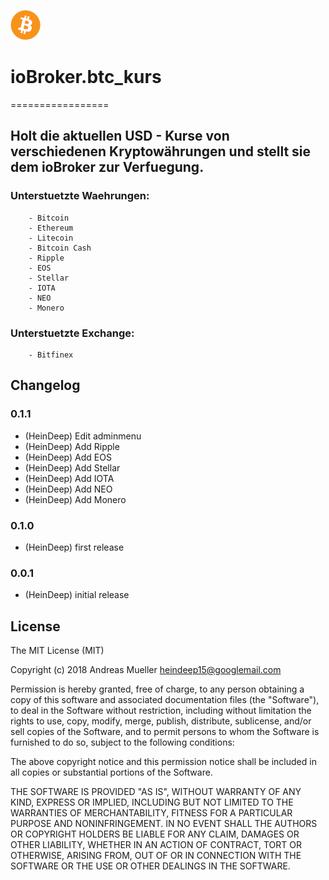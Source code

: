 ![Logo](admin/btc_kurs.png)
# ioBroker.btc_kurs
=================

## Holt die aktuellen USD - Kurse von verschiedenen Kryptowährungen und stellt sie dem ioBroker zur Verfuegung.


###	Unterstuetzte Waehrungen:
	
		- Bitcoin
		- Ethereum
		- Litecoin
		- Bitcoin Cash
		- Ripple
		- EOS
		- Stellar
		- IOTA
		- NEO
		- Monero
	
###	Unterstuetzte Exchange:
  
		- Bitfinex
		
## Changelog
		
### 0.1.1
* (HeinDeep) Edit adminmenu
* (HeinDeep) Add Ripple
* (HeinDeep) Add EOS
* (HeinDeep) Add Stellar	
* (HeinDeep) Add IOTA
* (HeinDeep) Add NEO
* (HeinDeep) Add Monero

		
### 0.1.0
* (HeinDeep) first release

### 0.0.1
* (HeinDeep) initial release

 

## License
The MIT License (MIT)

Copyright (c) 2018 Andreas Mueller <heindeep15@googlemail.com>

Permission is hereby granted, free of charge, to any person obtaining a copy
of this software and associated documentation files (the "Software"), to deal
in the Software without restriction, including without limitation the rights
to use, copy, modify, merge, publish, distribute, sublicense, and/or sell
copies of the Software, and to permit persons to whom the Software is
furnished to do so, subject to the following conditions:

The above copyright notice and this permission notice shall be included in
all copies or substantial portions of the Software.

THE SOFTWARE IS PROVIDED "AS IS", WITHOUT WARRANTY OF ANY KIND, EXPRESS OR
IMPLIED, INCLUDING BUT NOT LIMITED TO THE WARRANTIES OF MERCHANTABILITY,
FITNESS FOR A PARTICULAR PURPOSE AND NONINFRINGEMENT. IN NO EVENT SHALL THE
AUTHORS OR COPYRIGHT HOLDERS BE LIABLE FOR ANY CLAIM, DAMAGES OR OTHER
LIABILITY, WHETHER IN AN ACTION OF CONTRACT, TORT OR OTHERWISE, ARISING FROM,
OUT OF OR IN CONNECTION WITH THE SOFTWARE OR THE USE OR OTHER DEALINGS IN
THE SOFTWARE.
